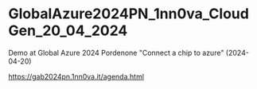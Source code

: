 # GlobalAzure2024PN_1nn0va_CloudGen_20_04_2024

Demo at Global Azure 2024 Pordenone "Connect a chip to azure" (2024-04-20)

https://gab2024pn.1nn0va.it/agenda.html

